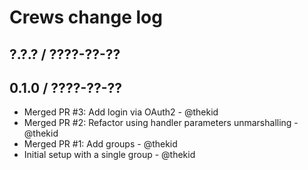 Crews change log
================

## ?.?.? / ????-??-??

## 0.1.0 / ????-??-??

* Merged PR #3: Add login via OAuth2 - @thekid
* Merged PR #2: Refactor using handler parameters unmarshalling - @thekid
* Merged PR #1: Add groups - @thekid
* Initial setup with a single group - @thekid